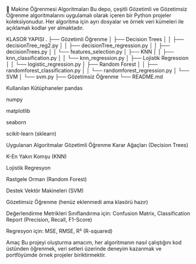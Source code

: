 🧠 Makine Öğrenmesi Algoritmaları
Bu depo, çeşitli Gözetimli ve Gözetimsiz Öğrenme algoritmalarını uygulamalı olarak içeren bir Python projeler koleksiyonudur. Her algoritma için ayrı dosyalar ve örnek veri kümeleri ile açıklamalı kodlar yer almaktadır.

KLASOR YAPISI
.
├── Gözetimli Öğrenme
│   ├── Decision Trees
│   │   ├── decisionTree_reg2.py
│   │   ├── decisionTree_regression.py
│   │   ├── decisionTrees.py
│   │   └── features_selection.py
│   ├── KNN
│   │   ├── knn_classification.py
│   │   └── knn_regression.py
│   ├── Lojistik Regression
│   │   └── logistic_regression.py
│   ├── Random Forest
│   │   ├── randomforest_classification.py
│   │   └── randomforest_regression.py
│   └── SVM
│       └── svm.py
├── Gözetimsiz Öğrenme
└── README.md

 Kullanılan Kütüphaneler
pandas

numpy

matplotlib

seaborn

scikit-learn (sklearn)

Uygulanan Algoritmalar
Gözetimli Öğrenme
Karar Ağaçları (Decision Trees)

K-En Yakın Komşu (KNN)

Lojistik Regresyon

Rastgele Orman (Random Forest)

Destek Vektör Makineleri (SVM)

Gözetimsiz Öğrenme (henüz eklenmedi ama klasörü hazır)

Değerlendirme Metrikleri
Sınıflandırma için: Confusion Matrix, Classification Report (Precision, Recall, F1-Score)

Regresyon için: MSE, RMSE, R² (R-squared)

Amaç
Bu projeyi oluşturma amacım, her algoritmanın nasıl çalıştığını kod üstünden öğrenmek, veri setleri üzerinde deneyim kazanmak ve portföyümde örnek projeler biriktirmektir.
